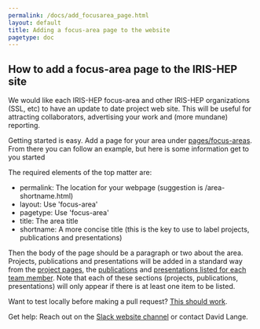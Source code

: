 ```yaml
---
permalink: /docs/add_focusarea_page.html
layout: default
title: Adding a focus-area page to the website
pagetype: doc
---
```


## How to add a focus-area page to the IRIS-HEP site

We would like each IRIS-HEP focus-area and other IRIS-HEP organizations (SSL, etc)
to have an update to date project web site. This will
be useful for attracting collaborators, advertising your work and (more mundane) reporting.

Getting started is easy. Add a page for your area under [pages/focus-areas](https://github.com/iris-hep/iris-hep.github.io-source/tree/master/pages/focus-areas).
From there you can follow an example, but here is some information get to you started

The required elements of the top matter are:
  * permalink: The location for your webpage (suggestion is /area-shortname.html)
  * layout: Use 'focus-area'
  * pagetype: Use 'focus-area'
  * title: The area title
  * shortname: A more concise title (this is the key to use to label projects, publications and presentations)

Then the body of the page should be a paragraph or two about the area. Projects, publications
and presentations will be added in a standard way from the
[project pages](https://github.com/iris-hep/iris-hep.github.io-source/tree/master/pages/projects),
the [publications](https://github.com/iris-hep/iris-hep.github.io-source/tree/master/_data/publications)
and [presentations listed for each team member](https://github.com/iris-hep/iris-hep.github.io-source/tree/master/_data/people).
Note that each of these sections (projects, publications, presentations) will only appear if there is at least one
item to be listed.

Want to test locally before making a pull request? [This should work](/docs/webdev).

Get help: Reach out on the [Slack website channel](https://iris-hep.slack.com/messages/website/) or contact David Lange.

